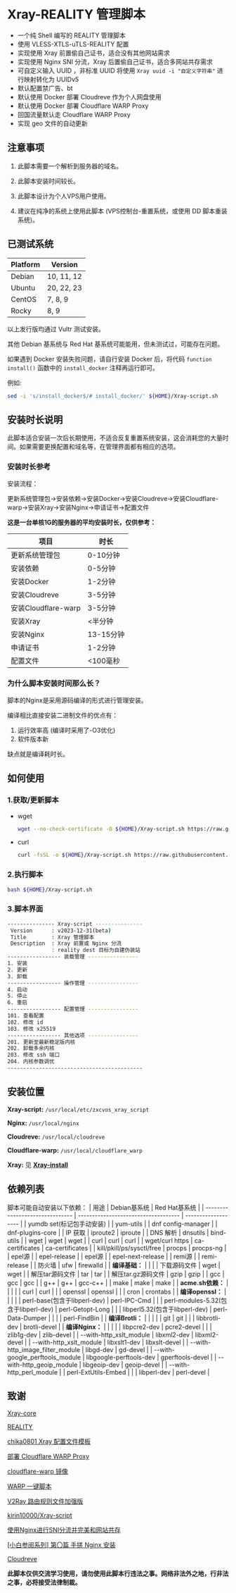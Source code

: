 # Xray-REALITY 管理脚本

* 一个纯 Shell 编写的 REALITY 管理脚本
* 使用 VLESS-XTLS-uTLS-REALITY 配置
* 实现使用 Xray 前置偷自己证书，适合没有其他网站需求
* 实现使用 Nginx SNI 分流，Xray 后置偷自己证书，适合多网站共存需求
* 可自定义输入 UUID ，非标准 UUID 将使用 `Xray uuid -i "自定义字符串"` 进行映射转化为 UUIDv5
* 默认配置禁广告、bt
* 默认使用 Docker 部署 Cloudreve 作为个人网盘使用
* 默认使用 Docker 部署 Cloudflare WARP Proxy
* 回国流量默认走 Cloudflare WARP Proxy
* 实现 geo 文件的自动更新

## 注意事项

1. 此脚本需要一个解析到服务器的域名。

2. 此脚本安装时间较长。

3. 此脚本设计为个人VPS用户使用。

4. 建议在纯净的系统上使用此脚本 (VPS控制台-重置系统，或使用 DD 脚本重装系统)。

## 已测试系统

| Platform | Version    |
| -------- | ---------- |
| Debian   | 10, 11, 12 |
| Ubuntu   | 20, 22, 23 |
| CentOS   | 7, 8, 9    |
| Rocky    | 8, 9       |

以上发行版均通过 Vultr 测试安装。

其他 Debian 基系统与 Red Hat 基系统可能能用，但未测试过，可能存在问题。

如果遇到 Docker 安装失败问题，请自行安装 Docker 后，将代码 `function install()` 函数中的 `install_docker` 注释再运行即可。

例如:

```sh
sed -i 's/install_docker$/# install_docker/' ${HOME}/Xray-script.sh
```

## 安装时长说明

此脚本适合安装一次后长期使用，不适合反复重置系统安装，这会消耗您的大量时间。如果需要更换配置和域名等，在管理界面都有相应的选项。

### 安装时长参考

安装流程：

更新系统管理包->安装依赖->安装Docker->安装Cloudreve->安装Cloudflare-warp->安装Xray->安装Nginx->申请证书->配置文件

**这是一台单核1G的服务器的平均安装时长，仅供参考：**

| 项目                | 时长      |
| ------------------- | --------- |
| 更新系统管理包      | 0-10分钟  |
| 安装依赖            | 0-5分钟   |
| 安装Docker          | 1-2分钟   |
| 安装Cloudreve       | 3-5分钟   |
| 安装Cloudflare-warp | 3-5分钟   |
| 安装Xray            | <半分钟   |
| 安装Nginx           | 13-15分钟 |
| 申请证书            | 1-2分钟   |
| 配置文件            | <100毫秒  |

### 为什么脚本安装时间那么长？

脚本的Nginx是采用源码编译的形式进行管理安装。

编译相比直接安装二进制文件的优点有：

1. 运行效率高 (编译时采用了-O3优化)
2. 软件版本新

缺点就是编译耗时长。

## 如何使用

### 1.获取/更新脚本

* wget

  ```sh
  wget --no-check-certificate -O ${HOME}/Xray-script.sh https://raw.githubusercontent.com/zxcvos/Xray-script/main/myself.sh
  ```

* curl

  ```sh
  curl -fsSL -o ${HOME}/Xray-script.sh https://raw.githubusercontent.com/zxcvos/Xray-script/main/myself.sh
  ```

### 2.执行脚本

```sh
bash ${HOME}/Xray-script.sh
```

### 3.脚本界面

```sh
--------------- Xray-script ---------------
 Version      : v2023-12-31(beta)
 Title        : Xray 管理脚本
 Description  : Xray 前置或 Nginx 分流
              : reality dest 目标为自建伪装站
----------------- 装载管理 ----------------
1. 安装
2. 更新
3. 卸载
----------------- 操作管理 ----------------
4. 启动
5. 停止
6. 重启
----------------- 配置管理 ----------------
101. 查看配置
102. 修改 id
103. 修改 x25519
----------------- 其他选项 ----------------
201. 更新至最新稳定版内核
202. 卸载多余内核
203. 修改 ssh 端口
204. 内核参数调优
-------------------------------------------
```

## 安装位置

**Xray-script:** `/usr/local/etc/zxcvos_xray_script`

**Nginx:** `/usr/local/nginx`

**Cloudreve:** `/usr/local/cloudreve`

**Cloudflare-warp:** `/usr/local/cloudflare_warp`

**Xray:** 见 **[Xray-install](https://github.com/XTLS/Xray-install)**

## 依赖列表

脚本可能自动安装以下依赖：
| 用途                            | Debian基系统                         | Red Hat基系统       |
| ------------------------------- | ------------------------------------ | ------------------- |
| yumdb set(标记包手动安装)       |                                      | yum-utils           |
| dnf config-manager              |                                      | dnf-plugins-core    |
| IP 获取                         | iproute2                             | iproute             |
| DNS 解析                        | dnsutils                             | bind-utils          |
| wget                            | wget                                 | wget                |
| curl                            | curl                                 | curl                |
| wget/curl https                 | ca-certificates                      | ca-certificates     |
| kill/pkill/ps/sysctl/free       | procps                               | procps-ng           |
| epel源                          |                                      | epel-release        |
| epel源                          |                                      | epel-next-release   |
| remi源                          |                                      | remi-release        |
| 防火墙                          | ufw                                  | firewalld           |
| **编译基础：**                  |                                      |                     |
| 下载源码文件                    | wget                                 | wget                |
| 解压tar源码文件                 | tar                                  | tar                 |
| 解压tar.gz源码文件              | gzip                                 | gzip                |
| gcc                             | gcc                                  | gcc                 |
| g++                             | g++                                  | gcc-c++             |
| make                            | make                                 | make                |
| **acme.sh依赖：**               |                                      |                     |
|                                 | curl                                 | curl                |
|                                 | openssl                              | openssl             |
|                                 | cron                                 | crontabs            |
| **编译openssl：**               |                                      |                     |
|                                 | perl-base(包含于libperl-dev)         | perl-IPC-Cmd        |
|                                 | perl-modules-5.32(包含于libperl-dev) | perl-Getopt-Long    |
|                                 | libperl5.32(包含于libperl-dev)       | perl-Data-Dumper    |
|                                 |                                      | perl-FindBin        |
| **编译Brotli：**                |                                      |                     |
|                                 | git                                  | git                 |
|                                 | libbrotli-dev                        | brotli-devel        |
| **编译Nginx：**                 |                                      |                     |
|                                 | libpcre2-dev                         | pcre2-devel         |
|                                 | zlib1g-dev                           | zlib-devel          |
| --with-http_xslt_module         | libxml2-dev                          | libxml2-devel       |
| --with-http_xslt_module         | libxslt1-dev                         | libxslt-devel       |
| --with-http_image_filter_module | libgd-dev                            | gd-devel            |
| --with-google_perftools_module  | libgoogle-perftools-dev              | gperftools-devel    |
| --with-http_geoip_module        | libgeoip-dev                         | geoip-devel         |
| --with-http_perl_module         |                                      | perl-ExtUtils-Embed |
|                                 | libperl-dev                          | perl-devel          |

## 致谢

[Xray-core][Xray-core]

[REALITY][REALITY]

[chika0801 Xray 配置文件模板][chika0801-Xray-examples]

[部署 Cloudflare WARP Proxy][haoel]

[cloudflare-warp 镜像][e7h4n]

[WARP 一键脚本][fscarmen]

[V2Ray 路由规则文件加强版][v2ray-rules-dat]

[kirin10000/Xray-script][kirin10000/Xray-script]

[使用Nginx进行SNI分流并完美和网站共存][nginx-sni-dispatcher]

[[小白参阅系列] 第〇篇 手搓 Nginx 安装][post-37224-1]

[Cloudreve][cloudreve]

**此脚本仅供交流学习使用，请勿使用此脚本行违法之事。网络非法外之地，行非法之事，必将接受法律制裁。**

[Xray-core]: https://github.com/XTLS/Xray-core (THE NEXT FUTURE)
[REALITY]: https://github.com/XTLS/REALITY (THE NEXT FUTURE)
[chika0801-Xray-examples]: https://github.com/chika0801/Xray-examples (chika0801 Xray 配置文件模板)
[haoel]: https://github.com/haoel/haoel.github.io#943-docker-%E4%BB%A3%E7%90%86 (使用 Docker 快速部署 Cloudflare WARP Proxy)
[e7h4n]: https://github.com/e7h4n/cloudflare-warp (cloudflare-warp 镜像)
[fscarmen]: https://github.com/fscarmen/warp (WARP 一键脚本)
[v2ray-rules-dat]: https://github.com/Loyalsoldier/v2ray-rules-dat (V2Ray 路由规则文件加强版)
[kirin10000/Xray-script]: https://github.com/kirin10000/Xray-script (kirin10000/Xray-script)
[nginx-sni-dispatcher]: https://blog.xmgspace.me/archives/nginx-sni-dispatcher.html (使用Nginx进行SNI分流并完美和网站共存)
[post-37224-1]: https://www.nodeseek.com/post-37224-1 (第〇篇 手搓 Nginx 安装)
[cloudreve]: https://github.com/cloudreve/cloudreve (cloudreve)
